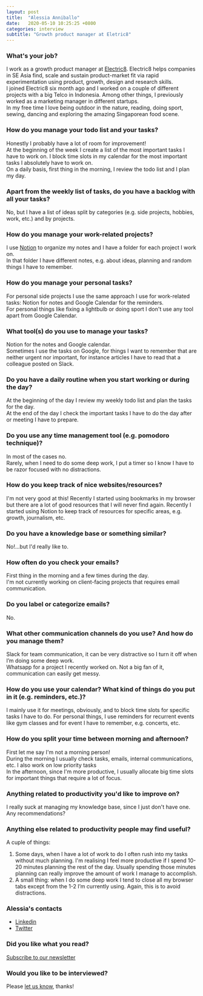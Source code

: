 ```yaml
---
layout: post
title:  "Alessia Anniballo"
date:   2020-05-10 10:25:25 +0800
categories: interview
subtitle: "Growth product manager at Eletric8"
---
```


### What's your job?
I work as a growth product manager at [Electric8](https://www.e8growth.com).
Electric8 helps companies in SE Asia find, scale and sustain product-market fit via rapid experimentation using product, growth, design and research skills.  
I joined Electric8 six month ago and I worked on a couple of different projects with a big Telco in Indonesia. 
Among other things, I previously worked as a marketing manager in different startups.  
In my free time I love being outdoor in the nature, reading, doing sport, sewing, dancing and exploring the amazing Singaporean food scene.
<br />

### How do you manage your todo list and your tasks?
Honestly I probably have a lot of room for improvement!  
At the beginning of the week I create a list of the most important tasks I have to work on.
I block time slots in my calendar for the most important tasks I absolutely have to work on.  
On a daily basis, first thing in the morning, I review the todo list and I plan my day.


### Apart from the weekly list of tasks, do you have a backlog with all your tasks?
No, but I have a list of ideas split by categories (e.g. side projects, hobbies, work, etc.) and by projects.


### How do you manage your work-related projects?
I use [Notion](https://www.notion.so) to organize my notes and I have a folder for each project I work on.  
In that folder I have different notes, e.g. about ideas, planning and random things I have to remember.


### How do you manage your personal tasks?
For personal side projects I use the same approach I use for work-related tasks: Notion for notes and Google Calendar for the reminders.  
For personal things like fixing a lightbulb or doing sport I don't use any tool apart from Google Calendar.


### What tool(s) do you use to manage your tasks?
Notion for the notes and Google calendar.  
Sometimes I use the tasks on Google, for things I want to remember that are neither urgent nor important, for instance articles I have to read that a colleague posted on Slack.


### Do you have a daily routine when you start working or during the day?
At the beginning of the day I review my weekly todo list and plan the tasks for the day.  
At the end of the day I check the important tasks I have to do the day after or meeting I have to prepare.


### Do you use any time management tool (e.g. pomodoro technique)?
In most of the cases no.  
Rarely, when I need to do some deep work, I put a timer so I know I have to be razor focused with no distractions.


### How do you keep track of nice websites/resources?
I'm not very good at this!
Recently I started using bookmarks in my browser but there are a lot of good resources that I will never find again.
Recently I started using Notion to keep track of resources for specific areas, e.g. growth, journalism, etc.


### Do you have a knowledge base or something similar?
No!...but I'd really like to.


### How often do you check your emails?
First thing in the morning and a few times during the day.  
I'm not currently working on client-facing projects that requires email communication.


### Do you label or categorize emails?
No.


### What other communication channels do you use? And how do you manage them?
Slack for team communication, it can be very distractive so I turn it off when I’m doing some deep work.  
Whatsapp for a project I recently worked on. Not a big fan of it, communication can easily get messy.


### How do you use your calendar? What kind of things do you put in it (e.g. reminders, etc.)?
I mainly use it for meetings, obviously, and to block time slots for specific tasks I have to do.
For personal things, I use reminders for recurrent events like gym classes and for event I have to remember, e.g. concerts, etc.


### How do you split your time between morning and afternoon?
First let me say I'm not a morning person!  
During the morning I usually check tasks, emails, internal communications, etc. I also work on low priority tasks  
In the afternoon, since I'm more productive, I usually allocate big time slots for important things that require a lot of focus.


### Anything related to productivity you'd like to improve on?
I really suck at managing my knowledge base, since I just don't have one.  
Any recommendations?


### Anything else related to productivity people may find useful?
A cuple of things:
1. Some days, when I have a lot of work to do I often rush into my tasks without much planning. I'm realising I feel more productive if I spend 10-20 minutes planning the rest of the day.  Usually spending those minutes planning can really improve the amount of work I manage to accomplish.
2. A small thing: when I do some deep work I tend to close all my browser tabs except from the 1-2 I’m currently using. Again, this is to avoid distractions.

### Alessia's contacts

- [Linkedin](https://www.linkedin.com/in/alessiaanniballo/)
- [Twitter](https://twitter.com/AlessiAnniballo)

### Did you like what you read?

[Subscribe to our newsletter](https://docs.google.com/forms/d/e/1FAIpQLSd4lrCTPWsbGo3bEUS5GSZbrzDgIkT01DitBe_JrRS-BkAeBw/viewform?usp=sf_link)
  

### Would you like to be interviewed?

Please [let us know](https://docs.google.com/forms/d/e/1FAIpQLSdEMfWfOM8rNg-6JPCYntBxvr_COOemmxjGgicqOIw11QX2Fg/viewform?usp=sf_link), thanks!

